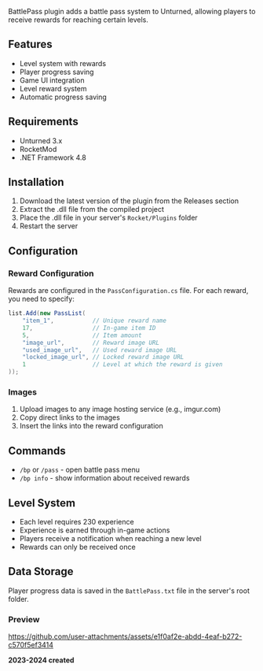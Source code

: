 BattlePass plugin adds a battle pass system to Unturned, allowing players to receive rewards for reaching certain levels.

## Features

- Level system with rewards
- Player progress saving
- Game UI integration
- Level reward system
- Automatic progress saving

## Requirements

- Unturned 3.x
- RocketMod
- .NET Framework 4.8

## Installation

1. Download the latest version of the plugin from the Releases section
2. Extract the .dll file from the compiled project
3. Place the .dll file in your server's `Rocket/Plugins` folder
4. Restart the server

## Configuration

### Reward Configuration

Rewards are configured in the `PassConfiguration.cs` file. For each reward, you need to specify:

```csharp
list.Add(new PassList(
    "item_1",           // Unique reward name
    17,                 // In-game item ID
    5,                  // Item amount
    "image_url",        // Reward image URL
    "used_image_url",   // Used reward image URL
    "locked_image_url", // Locked reward image URL
    1                   // Level at which the reward is given
));
```

### Images

1. Upload images to any image hosting service (e.g., imgur.com)
2. Copy direct links to the images
3. Insert the links into the reward configuration

## Commands

- `/bp` or `/pass` - open battle pass menu
- `/bp info` - show information about received rewards

## Level System

- Each level requires 230 experience
- Experience is earned through in-game actions
- Players receive a notification when reaching a new level
- Rewards can only be received once


## Data Storage

Player progress data is saved in the `BattlePass.txt` file in the server's root folder.




### Preview



https://github.com/user-attachments/assets/e1f0af2e-abdd-4eaf-b272-c570f5ef3414









**2023-2024 created**
